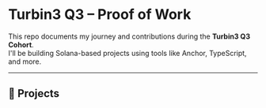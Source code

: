 # Turbin3 Q3 – Proof of Work

This repo documents my journey and contributions during the **Turbin3 Q3 Cohort**.  
I'll be building Solana-based projects using tools like Anchor, TypeScript, and more.

---

## 📁 Projects


